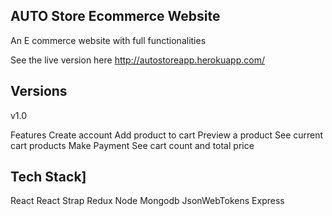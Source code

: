 
## AUTO Store Ecommerce Website

An E commerce website with full functionalities

See the live version here http://autostoreapp.herokuapp.com/

## Versions

v1.0

Features
  Create account
  Add product to cart
  Preview a product
  See current cart products
  Make Payment
  See cart count and total price
  
## Tech Stack]

  React
  React Strap
  Redux
  Node
  Mongodb
  JsonWebTokens
  Express
